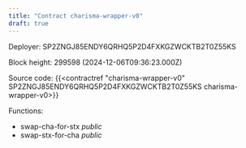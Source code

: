 ```yaml
---
title: "Contract charisma-wrapper-v0"
draft: true
---
```

Deployer: SP2ZNGJ85ENDY6QRHQ5P2D4FXKGZWCKTB2T0Z55KS


 



Block height: 299598 (2024-12-06T09:36:23.000Z)

Source code: {{<contractref "charisma-wrapper-v0" SP2ZNGJ85ENDY6QRHQ5P2D4FXKGZWCKTB2T0Z55KS charisma-wrapper-v0>}}

Functions:

* swap-cha-for-stx _public_
* swap-stx-for-cha _public_
